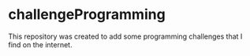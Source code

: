 # challengeProgramming
This repository was created to add some programming challenges that I find on the internet.

